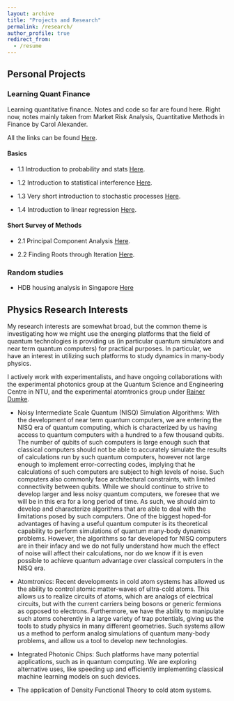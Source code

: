 ```yaml
---
layout: archive
title: "Projects and Research"
permalink: /research/
author_profile: true
redirect_from:
  - /resume
---
```


## Personal Projects

### Learning Quant Finance ###

Learning quantitative finance. Notes and code so far are found here. Right now, notes mainly taken from Market Risk Analysis, Quantitative Methods in Finance by Carol Alexander.

All the links can be found [Here](https://hub.gke2.mybinder.org/user/tmog123-learningquantfinance-nzcouju5/lab).

#### Basics ####

* 1.1 Introduction to probability and stats [Here](https://hub.gke2.mybinder.org/user/tmog123-learningquantfinance-nzcouju5/lab/tree/1_1_Introduction_Prob_stats.ipynb).

* 1.2 Introduction to statistical interference [Here](https://hub.gke2.mybinder.org/user/tmog123-learningquantfinance-nzcouju5/lab/workspaces/auto-d/tree/1_2_Introduction_Statistical_Inference.ipynb).

* 1.3 Very short introduction to stochastic processes [Here](https://hub.gke2.mybinder.org/user/tmog123-learningquantfinance-nzcouju5/lab/workspaces/auto-d/tree/1_3_Introduction_Stochastic_Processes.ipynb).

* 1.4 Introduction to linear regression [Here](https://hub.gke2.mybinder.org/user/tmog123-learningquantfinance-nzcouju5/lab/workspaces/auto-d/tree/1_4_Introduction_Linear_Regression.ipynb).

#### Short Survey of Methods ####

* 2.1 Principal Component Analysis [Here](https://hub.gke2.mybinder.org/user/tmog123-learningquantfinance-nzcouju5/lab/workspaces/auto-d/tree/2_1_Principal_Component_analysis.ipynb).

* 2.2 Finding Roots through Iteration [Here](https://hub.gke2.mybinder.org/user/tmog123-learningquantfinance-nzcouju5/lab/workspaces/auto-d/tree/2_2_Finding_Roots_Iteration.ipynb).

### Random studies ###

* HDB housing analysis in Singapore [Here](https://github.com/tmog123/RandomAnalysis/blob/main/HDBresaleanalysis.ipynb)

## Physics Research Interests

My research interests are somewhat broad, but the common theme is investigating how we might use the energing platforms that the field of quantum technologies is providing us (in particular quantum simulators and near term quantum computers) for practical purposes. In particular, we have an interest in utilizing such platforms to study dynamics in many-body physics. 

I actively work with experimentalists, and have ongoing collaborations with the experimental photonics group at the Quantum Science and Engineering Centre in NTU, and the experimental atomtronics group under [Rainer Dumke](https://www.quantumlah.org/research/group/rdumke).

* Noisy Intermediate Scale Quantum (NISQ) Simulation Algorithms: With the development of near term quantum computers, we are entering the NISQ era of quantum computing, which is characterized by us having access to quantum computers with a hundred to a few thousand qubits. The number of qubits of such computers is large enough such that classical computers should not be able to accurately simulate the results of calculations run by such quantum computers, however not large enough to implement error-correcting codes, implying that he calculations of such computers are subject to high levels of noise. Such computers also commonly face architectural constraints, with limited connectivity between qubits. While we should continue to strive to develop larger and less noisy quantum computers, we foresee that we will be in this era for a long period of time. As such, we should aim to develop and characterize algorithms that are able to deal with the limitations posed by such computers. One of the biggest hoped-for advantages of having a useful quantum computer is its theoretical capability to perform simulations of quantum many-body dynamics problems. However, the algorithms so far developed for NISQ computers are in their infacy and we do not fully understand how much the effect of noise will affect their calculations, nor do we know if it is even possible to achieve quantum advantage over classical computers in the NISQ era. 


* Atomtronics: Recent developments in cold atom systems has allowed us the ability to control atomic matter-waves of ultra-cold atoms. This allows us to realize circuits of atoms, which are analogs of electrical circuits, but with the current carriers being bosons or generic fermions as opposed to electrons. Furthermore, we have the ability to manipulate such atoms coherently in a large variety of trap potentials, giving us the tools to study physics in many different geometries. Such systems allow us a method to perform analog simulations of quantum many-body problems, and allow us a tool to develop new technologies.


* Integrated Photonic Chips: Such platforms have many potential applications, such as in quantum computing. We are exploring alternative uses, like speeding up and efficiently implementing classical machine learning models on such devices.

* The application of Density Functional Theory to cold atom systems.
